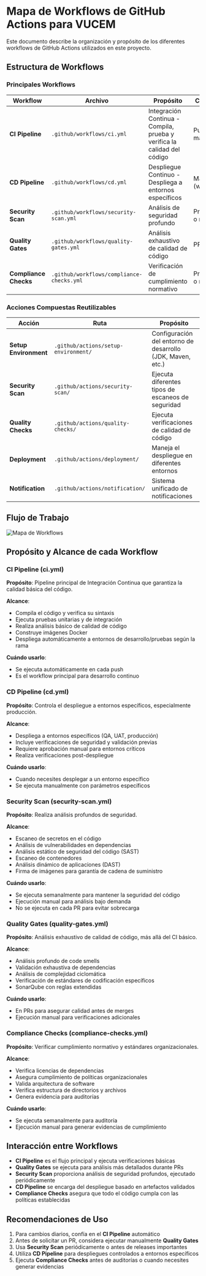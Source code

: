 # Mapa de Workflows de GitHub Actions para VUCEM

Este documento describe la organización y propósito de los diferentes workflows de GitHub Actions utilizados en este proyecto.

## Estructura de Workflows

### Principales Workflows

| Workflow | Archivo | Propósito | Cuándo se ejecuta |
|----------|---------|-----------|-------------------|
| **CI Pipeline** | `.github/workflows/ci.yml` | Integración Continua - Compila, prueba y verifica la calidad del código | Push a ramas, PRs a main/desarrollo |
| **CD Pipeline** | `.github/workflows/cd.yml` | Despliegue Continuo - Despliega a entornos específicos | Manual (workflow_dispatch) |
| **Security Scan** | `.github/workflows/security-scan.yml` | Análisis de seguridad profundo | Programado (lunes) o manual |
| **Quality Gates** | `.github/workflows/quality-gates.yml` | Análisis exhaustivo de calidad de código | PRs o manual |
| **Compliance Checks** | `.github/workflows/compliance-checks.yml` | Verificación de cumplimiento normativo | Programado (lunes) o manual |

### Acciones Compuestas Reutilizables

| Acción | Ruta | Propósito |
|--------|------|-----------|
| **Setup Environment** | `.github/actions/setup-environment/` | Configuración del entorno de desarrollo (JDK, Maven, etc.) |
| **Security Scan** | `.github/actions/security-scan/` | Ejecuta diferentes tipos de escaneos de seguridad |
| **Quality Checks** | `.github/actions/quality-checks/` | Ejecuta verificaciones de calidad de código |
| **Deployment** | `.github/actions/deployment/` | Maneja el despliegue en diferentes entornos |
| **Notification** | `.github/actions/notification/` | Sistema unificado de notificaciones |

## Flujo de Trabajo

![Mapa de Workflows](workflow-map.png)

## Propósito y Alcance de cada Workflow

### CI Pipeline (ci.yml)

**Propósito**: Pipeline principal de Integración Continua que garantiza la calidad básica del código.

**Alcance**:
- Compila el código y verifica su sintaxis
- Ejecuta pruebas unitarias y de integración
- Realiza análisis básico de calidad de código
- Construye imágenes Docker
- Despliega automáticamente a entornos de desarrollo/pruebas según la rama

**Cuándo usarlo**: 
- Se ejecuta automáticamente en cada push
- Es el workflow principal para desarrollo continuo

### CD Pipeline (cd.yml)

**Propósito**: Controla el despliegue a entornos específicos, especialmente producción.

**Alcance**:
- Despliega a entornos específicos (QA, UAT, producción)
- Incluye verificaciones de seguridad y validación previas
- Requiere aprobación manual para entornos críticos
- Realiza verificaciones post-despliegue

**Cuándo usarlo**:
- Cuando necesites desplegar a un entorno específico
- Se ejecuta manualmente con parámetros específicos

### Security Scan (security-scan.yml)

**Propósito**: Realiza análisis profundos de seguridad.

**Alcance**:
- Escaneo de secretos en el código
- Análisis de vulnerabilidades en dependencias
- Análisis estático de seguridad del código (SAST)
- Escaneo de contenedores
- Análisis dinámico de aplicaciones (DAST)
- Firma de imágenes para garantía de cadena de suministro

**Cuándo usarlo**:
- Se ejecuta semanalmente para mantener la seguridad del código
- Ejecución manual para análisis bajo demanda
- No se ejecuta en cada PR para evitar sobrecarga

### Quality Gates (quality-gates.yml)

**Propósito**: Análisis exhaustivo de calidad de código, más allá del CI básico.

**Alcance**:
- Análisis profundo de code smells
- Validación exhaustiva de dependencias
- Análisis de complejidad ciclomática
- Verificación de estándares de codificación específicos
- SonarQube con reglas extendidas

**Cuándo usarlo**:
- En PRs para asegurar calidad antes de merges
- Ejecución manual para verificaciones adicionales

### Compliance Checks (compliance-checks.yml)

**Propósito**: Verificar cumplimiento normativo y estándares organizacionales.

**Alcance**:
- Verifica licencias de dependencias
- Asegura cumplimiento de políticas organizacionales
- Valida arquitectura de software
- Verifica estructura de directorios y archivos
- Genera evidencia para auditorías

**Cuándo usarlo**:
- Se ejecuta semanalmente para auditoría
- Ejecución manual para generar evidencias de cumplimiento

## Interacción entre Workflows

- **CI Pipeline** es el flujo principal y ejecuta verificaciones básicas
- **Quality Gates** se ejecuta para análisis más detallados durante PRs
- **Security Scan** proporciona análisis de seguridad profundos, ejecutado periódicamente
- **CD Pipeline** se encarga del despliegue basado en artefactos validados
- **Compliance Checks** asegura que todo el código cumpla con las políticas establecidas

## Recomendaciones de Uso

1. Para cambios diarios, confía en el **CI Pipeline** automático
2. Antes de solicitar un PR, considera ejecutar manualmente **Quality Gates**
3. Usa **Security Scan** periódicamente o antes de releases importantes
4. Utiliza **CD Pipeline** para despliegues controlados a entornos específicos
5. Ejecuta **Compliance Checks** antes de auditorías o cuando necesites generar evidencias
